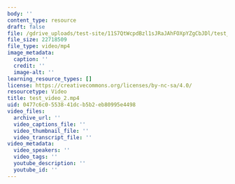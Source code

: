 ```yaml
---
body: ''
content_type: resource
draft: false
file: /gdrive_uploads/test-site/11S7QtWcpdBzl1sJRaJAhFOXpYZgCbJDl/test_video_2.mp4
file_size: 22718509
file_type: video/mp4
image_metadata:
  caption: ''
  credit: ''
  image-alt: ''
learning_resource_types: []
license: https://creativecommons.org/licenses/by-nc-sa/4.0/
resourcetype: Video
title: test_video_2.mp4
uid: 0477c6c0-5538-41dc-b5b2-eb80995e4498
video_files:
  archive_url: ''
  video_captions_file: ''
  video_thumbnail_file: ''
  video_transcript_file: ''
video_metadata:
  video_speakers: ''
  video_tags: ''
  youtube_description: ''
  youtube_id: ''
---
```


